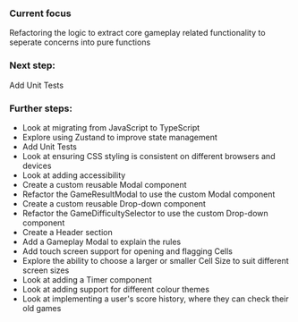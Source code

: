 ### Current focus
Refactoring the logic to extract core gameplay related functionality to seperate concerns into pure functions

### Next step: 
Add Unit Tests

### Further steps:
- Look at migrating from JavaScript to TypeScript
- Explore using Zustand to improve state management
- Add Unit Tests
- Look at ensuring CSS styling is consistent on different browsers and devices
- Look at adding accessibility
- Create a custom reusable Modal component
- Refactor the GameResultModal to use the custom Modal component
- Create a custom reusable Drop-down component
- Refactor the GameDifficultySelector to use the custom Drop-down component
- Create a Header section
- Add a Gameplay Modal to explain the rules
- Add touch screen support for opening and flagging Cells
- Explore the ability to choose a larger or smaller Cell Size to suit different screen sizes
- Look at adding a Timer component
- Look at adding support for different colour themes
- Look at implementing a user's score history, where they can check their old games
